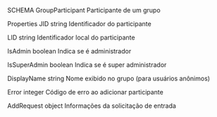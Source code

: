 SCHEMA
GroupParticipant
Participante de um grupo

Properties
JID
string
Identificador do participante

LID
string
Identificador local do participante

IsAdmin
boolean
Indica se é administrador

IsSuperAdmin
boolean
Indica se é super administrador

DisplayName
string
Nome exibido no grupo (para usuários anônimos)

Error
integer
Código de erro ao adicionar participante

AddRequest
object
Informações da solicitação de entrada